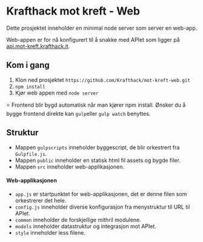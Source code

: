 Krafthack mot kreft - Web
====

Dette prosjektet inneholder en minimal node server som server en web-app.

Web-appen er for nå konfigurert til å snakke med APIet som ligger på [api.mot-kreft.krafthack.it](http://api.mot-kreft.krafthack.it).

Kom i gang
----
1. Klon ned prosjektet ```https://github.com/Krafthack/mot-kreft-web.git```
2. ```npm install```
3. Kjør web appen med ```node server```

:star: Frontend blir bygd automatisk når man kjører npm install. Ønsker du å bygge frontend direkte kan ```gulp```eller ```gulp watch``` benyttes.

Struktur
---
- Mappen ```gulpscripts``` inneholder byggescript, de blir orkestrert fra ```Gulpfile.js```.
- Mappen ```public``` inneholder en statisk html fil assets og bygde filer.
- Mappen ```src``` inneholder web-applikasjonen.

#### Web-applikasjonen
- ```app.js``` er startpunktet for web-applikasjonen, det er denne filen som orkestrerer det hele.
- ```config.js``` inneholder diverse konfigurasjon fra menystruktur til URL til APIet.
- ```common``` inneholder de forskjellige mithril modulene.
- ```models``` inneholder datastruktur og integrasjon mot APIet.
- ```style``` inneholder less filene.
